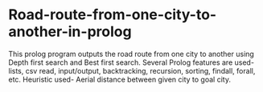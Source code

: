 # Road-route-from-one-city-to-another-in-prolog
This prolog program outputs the road route from one city to another using Depth first search and Best first search. 
Several Prolog features are used- lists, csv read, input/output, backtracking, recursion, sorting, findall, forall, etc. 
Heuristic used- Aerial distance between given city to goal city.
